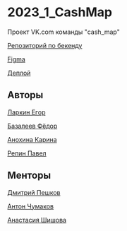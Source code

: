 # 2023_1_CashMap
Проект VK.com команды "cash_map"

<a href="https://github.com/go-park-mail-ru/2023_1_CashMap" target="_blank">Репозиторий по бекенду</a> 

<a href="https://www.figma.com/file/km9PODSfayL52tS5cS99P8/cash_map?node-id=0%3A1&t=vTuLLlN2fNbH7U6K-1" target="_blank">Figma</a> 

<a href="http://212.233.91.72/" target="_blank">Деплой</a> 

## Авторы
<a href="https://github.com/WhoIsYgim" target="_blank">Ларкин Егор</a>

<a href="https://github.com/BazaleevFedor" target="_blank">Базалеев Фёдор</a>

<a href="https://github.com/ArKarina" target="_blank">Анохина Карина</a>

<a href="https://github.com/thxtomslf" target="_blank">Репин Павел</a>

## Менторы

<a href="https://github.com/DPeshkoff" target="_blank">Дмитрий Пешков</a>

<a href="https://github.com/TonyBlock" target="_blank">Антон Чумаков</a>

<a href="" target="_blank">Анастасия Шишова</a>
